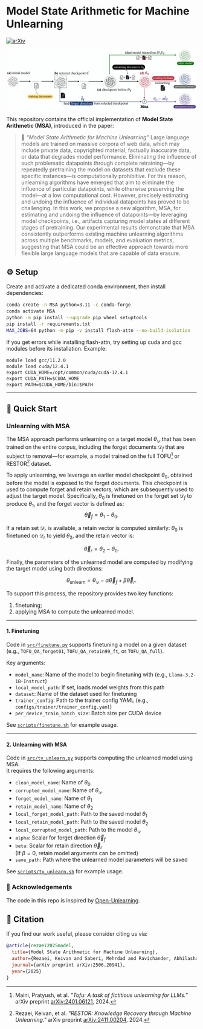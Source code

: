 # Model State Arithmetic for Machine Unlearning

[![arXiv](https://img.shields.io/badge/arXiv-TODO-b31b1b.svg)](https://arxiv.org/abs/2506.20941)

<!-- Add your method’s cover image here -->

![MSA Cover Image](./assets/MSA.png)

This repository contains the official implementation of **Model State Arithmetic (MSA)**, introduced in the paper:

> 📄 *“Model State Arithmetic for Machine Unlearning”*
> Large language models are trained on massive corpora of web data, which may include private data, copyrighted material, factually inaccurate data, or data that degrades model performance. Eliminating the influence of such problematic datapoints through complete retraining—by repeatedly pretraining the model on datasets that exclude these specific instances—is computationally prohibitive. For this reason, unlearning algorithms have emerged that aim to eliminate the influence of particular datapoints, while otherwise preserving the model—at a low computational cost. However, precisely estimating and undoing the influence of individual datapoints has proved to be challenging. In this work, we propose a new algorithm, MSA, for estimating and undoing the influence of datapoints—by leveraging model checkpoints, i.e., artifacts capturing model states at different stages of pretraining. Our experimental results demonstrate that MSA consistently outperforms existing machine unlearning algorithms across multiple benchmarks, models, and evaluation metrics, suggesting that MSA could be an effective approach towards more flexible large language models that are capable of data erasure.




## ⚙️ Setup

Create and activate a dedicated conda environment, then install dependencies:

```bash
conda create -n MSA python=3.11 -c conda-forge
conda activate MSA
python -m pip install --upgrade pip wheel setuptools
pip install -r requirements.txt
MAX_JOBS=64 python -m pip -v install flash-attn --no-build-isolation
```


If you get errors while installing flash-attn, try setting up cuda and gcc modules before its installation. Example:

```
module load gcc/11.2.0
module load cuda/12.4.1
export CUDA_HOME=/opt/common/cuda/cuda-12.4.1
export CUDA_PATH=$CUDA_HOME
export PATH=$CUDA_HOME/bin:$PATH
```

---

## 🚀 Quick Start

### Unlearning with MSA

The MSA approach performs unlearning on a target model $\theta_\mathcal{D}$ that has been trained on the entire corpus, including the forget documents $\mathcal{D}_f$ that are subject to removal—for example, a model trained on the full TOFU[^1] or RESTOR[^2] dataset.

To apply unlearning, we leverage an earlier model checkpoint $\theta_0$, obtained before the model is exposed to the forget documents. This checkpoint is used to compute forget and retain vectors, which are subsequently used to adjust the target model.
Specifically, $\theta_0$ is finetuned on the forget set $\mathcal{D}_f$ to produce $\theta_1$, and the forget vector is defined as:
$$\vec{\theta}_f = \theta_1 - \theta_0.$$

 If a retain set $\mathcal{D}_r$ is available, a retain vector is computed similarly: $\theta_0$ is finetuned on $\mathcal{D}_r$ to yield $\theta_2$, and the retain vector is:

$$\vec{\theta}_r = \theta_2 - \theta_0.$$

Finally, the parameters of the unlearned model are computed by modifying the target model using both directions:

$$\theta_{\text{unlearn}} = \theta_{\mathcal{D}} - \alpha \vec{\theta}_f + \beta \vec{\theta}_r.$$

To support this process, the repository provides two key functions:  
1. finetuning;
2. applying MSA to compute the unlearned model.

---

[^1]: Maini, Pratyush, et al. *"Tofu: A task of fictitious unlearning for LLMs."* arXiv preprint [arXiv:2401.06121](https://arxiv.org/abs/2401.06121), 2024.  
[^2]: Rezaei, Keivan, et al. *"RESTOR: Knowledge Recovery through Machine Unlearning."* arXiv preprint [arXiv:2411.00204](https://arxiv.org/abs/2411.00204), 2024.

#### 1. Finetuning

Code in [`src/finetune.py`](src/finetune.py) supports finetuning a model on a given dataset  
(e.g., `TOFU_QA_forget01`, `TOFU_QA_retain99_ft`, or `TOFU_QA_full`).

Key arguments:

- `model_name`: Name of the model to begin finetuning with (e.g., `Llama-3.2-1B-Instruct`)
- `local_model_path`: If set, loads model weights from this path
- `dataset`: Name of the dataset used for finetuning
- `trainer_config`: Path to the trainer config YAML (e.g., `configs/trainer/trainer_config.yaml`)
- `per_device_train_batch_size`: Batch size per CUDA device

See [`scripts/finetune.sh`](scripts/finetune.sh) for example usage.

---

#### 2. Unlearning with MSA

Code in [`src/tv_unlearn.py`](src/tv_unlearn.py) supports computing the unlearned model using MSA.  
It requires the following arguments:

- `clean_model_name`: Name of $\theta_0$
- `corrupted_model_name`: Name of $\theta_\mathcal{D}$
- `forget_model_name`: Name of $\theta_1$
- `retain_model_name`: Name of $\theta_2$
- `local_forget_model_path`: Path to the saved model $\theta_1$
- `local_retain_model_path`: Path to the saved model $\theta_2$
- `local_corrupted_model_path`: Path to the model $\theta_\mathcal{D}$
- `alpha`: Scalar for forget direction $\vec{\theta}_f$
- `beta`: Scalar for retain direction $\vec{\theta}_r$  
  (If $\beta = 0$, retain model arguments can be omitted)
- `save_path`: Path where the unlearned model parameters will be saved

See [`scripts/tv_unlearn.sh`](scripts/tv_unlearn.sh) for example usage.

### 🤝 Acknowledgements
The code in this repo is inspired by [Open-Unlearning](https://github.com/locuslab/open-unlearning). 

## 📖 Citation

If you find our work useful, please consider citing us via:

```bibtex
@article{rezaei2025model,
  title={Model State Arithmetic for Machine Unlearning},
  author={Rezaei, Keivan and Saberi, Mehrdad and Ravichander, Abhilasha and Feizi, Soheil},
  journal={arXiv preprint arXiv:2506.20941},
  year={2025}
}
```
